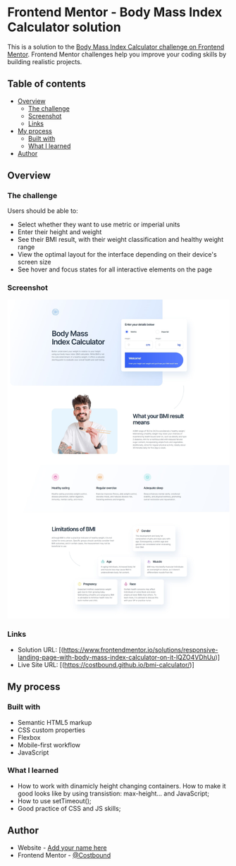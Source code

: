 # Frontend Mentor - Body Mass Index Calculator solution

This is a solution to the [Body Mass Index Calculator challenge on Frontend Mentor](https://www.frontendmentor.io/challenges/body-mass-index-calculator-brrBkfSz1T). Frontend Mentor challenges help you improve your coding skills by building realistic projects. 

## Table of contents

- [Overview](#overview)
  - [The challenge](#the-challenge)
  - [Screenshot](#screenshot)
  - [Links](#links)
- [My process](#my-process)
  - [Built with](#built-with)
  - [What I learned](#what-i-learned)
- [Author](#author)


## Overview

### The challenge

Users should be able to:

- Select whether they want to use metric or imperial units
- Enter their height and weight
- See their BMI result, with their weight classification and healthy weight range
- View the optimal layout for the interface depending on their device's screen size
- See hover and focus states for all interactive elements on the page

### Screenshot

![](./screenshot.jpg)

### Links

- Solution URL: [(https://www.frontendmentor.io/solutions/responsive-landing-page-with-body-mass-index-calculator-on-it-lQZO4VDhUu)]
- Live Site URL: [(https://costbound.github.io/bmi-calculator/)]

## My process

### Built with

- Semantic HTML5 markup
- CSS custom properties
- Flexbox
- Mobile-first workflow
- JavaScript

### What I learned

- How to work with dinamicly height changing containers. How to make it good looks like by using transistion: max-height...  and JavaScript;
- How to use setTimeout();
- Good practice of CSS and JS skills;
 
## Author

- Website - [Add your name here](https://github.com/Costbound)
- Frontend Mentor - [@Costbound](https://www.frontendmentor.io/profile/Costbound)
